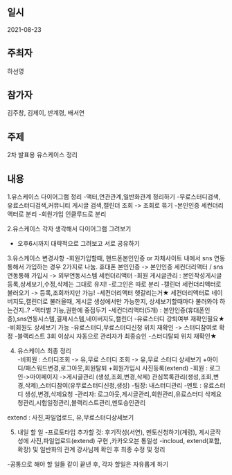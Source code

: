 ## 일시

2021-08-23

## 주최자

하선영

## 참가자

김주창, 김제이, 반계령, 배서연

## 주제

2차 발표용 유스케이스 정리

## 내용

1.유스케이스 다이어그램 정리
 -액터,연관관계,일반화관계 정리하기
 -무료스터디검색,유료스터디검색,커뮤니티 게시글 검색,캘린더 조회 -> 조회로 묶기
 -본인인증 세컨더리 액터로 분리
 -회원가입 인클루드로 분리

2.유스케이스 각자 생각해서 다이어그램 그려보기
 - 오후6시까지 대략적으로 그려보고 서로 공유하기

3.유스케이스 변경사항
 -회원가입할때, 핸드폰본인인증 or 자체사이트 내에서 sns 연동 통해서 가입하는 경우 2가지로 나눔.
  휴대폰 본인인증 -> 본인인증 세컨더리액터  / sns연동통해 가입시 -> 외부연동시스템 세컨더리액터
 -회원 게시글관리  : 본인작성게시글 등록,상세보기,수정,삭제는 그대로 유지!
 -로그인은 따로 분리
 -캘린더 세컨더리액터로 불러오기 -> 등록,조회까지만 가능!
 -세컨더리액터 햇갈리는거★
  세컨더리액터로 네이버지도,캘린더로 불러올때, 게시글 생성에서만 가능한지, 상세보기할때마다 불러와야 하는건지..?
 -액터별 기능,권한에 중점두기 
 -세컨더리액터(5개) : 본인인증(휴대폰인증),sns연동시스템,결제시스템,네이버지도,캘린더
 -유료스터디 강퇴여부 재확인필요★
 -비회원도 상세보기 가능
 -유료스터디,무료스터디신청 위치 재확인 -> 스터디참여로 확정
 -블랙리스트 3회 이상시 자동으로 관리자가 최종승인
 -스터디탈퇴 위치 재확인★
 

4. 유스케이스 최종 정리  
 -비회원 : 스터디조회 -> 유,무료 스터디 조회 -> 유,무료 스터디 상세보기 
 +아이디/패스워드변경,로그아웃,회원탈퇴
 +회원가입시 사진등록(extend)
 -회원 : 로그인->마이페이지 ->게시글관리 (생성,조회,변경,삭제) 관심목록관리(생성,조회,변경,삭제),스터디참여(유무료스터디신청,생성)
 -팀장: 내스터디관리
 -멘토 : 유료스터디 생성,변경,삭제요청
 -관리자: 로그아웃,게시글관리,회원관리,유료스터디 삭제요청관리,시험일정관리,블랙리스트관리,멘토승인관리

extend : 사진,파일업로드, 유,무료스터디상세보기

5. 내일 할 일 
 -프로토타입 추가할 것: 후기작성(서연), 멘토신청하기(계령), 게시글작성에 사진,파일업로드(extend) 구현 ,카카오오븐 통일성 
 -incloud, extend(포함,확장) 및 일반화의 관계 강사님께 확인 후 최종 수정 및 정리

 -공통으로 해야 할 일들 같이 끝낸 후, 각자 할일은 자유롭게 하기 
  
 
 

